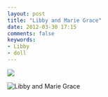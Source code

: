 ```yaml
---
layout: post
title: "Libby and Marie Grace"
date: 2012-03-30 17:15
comments: false
keywords: 
- Libby
- doll
---
```



![](http://media.eick.us/media/photographs/2012/2012-03-28/Random-iPhone-2.jpg)
  



![Libby and Marie Grace](http://media.eick.us/media/photographs/2012/2012-03-28/Random-iPhone-1.jpg)
   
